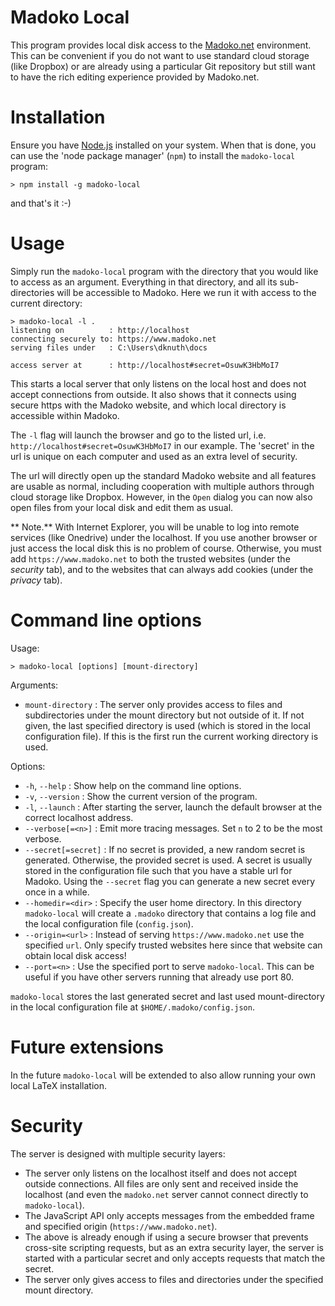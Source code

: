 <!--meta
Title 	  	: Madoko Local
Author      : Daan Leijen
-->

# Madoko Local

This program provides local disk access to the [Madoko.net] environment.
This can be convenient if you do not want to use
standard cloud storage (like Dropbox) or are already using
a particular Git repository but still want to have the
rich editing experience provided by Madoko.net.

# Installation

Ensure you have [Node.js] installed on your system. When that
is done, you can use the 'node package manager' (`npm`) to install
the `madoko-local` program:
```
> npm install -g madoko-local
```
and that's it :-) 

# Usage

Simply run the `madoko-local` program with the directory that you would
like to access as an argument. Everything in that directory, and all its 
sub-directories will be accessible to Madoko. Here we run it with access
to the current directory:
```
> madoko-local -l .
listening on          : http://localhost
connecting securely to: https://www.madoko.net
serving files under   : C:\Users\dknuth\docs

access server at      : http://localhost#secret=OsuwK3HbMoI7
```
This starts a local server that only listens on the local host and does
not accept connections from outside. It also shows that it connects using
secure https with the Madoko website, and which local directory is
accessible within Madoko.

The `-l` flag will launch the browser and go to the listed url, i.e.
`http://localhost#secret=OsuwK3HbMoI7` in our example. The 'secret' in
the url is unique on each computer and used as an extra level of
security.

The url will directly open up the standard Madoko website and all
features are usable as normal, including cooperation with multiple
authors through cloud storage like Dropbox. However, in the `Open` dialog
you can now also open files from your local disk and edit them as usual.

** Note.** With Internet Explorer, you will be unable to log into remote
services (like Onedrive) under the localhost. If you use another browser
or just access the local disk this is no problem of course. Otherwise,
you must add `https://www.madoko.net` to both the trusted websites (under
the _security_ tab), and to the websites that can always add cookies
(under the _privacy_ tab).


# Command line options

Usage:

``` { font-weight=bold }
> madoko-local [options] [mount-directory]
```

Arguments:

* `mount-directory` 
  : The server only provides access to files and subdirectories under the 
    mount directory but not outside of it. If not given, the last specified 
    directory is used (which is stored in the local configuration file). 
    If this is the first run the current working directory is used.

Options:

* `-h`, `--help`
  : Show help on the command line     options.
* `-v`, `--version`
  : Show the current version of the program.
* `-l`, `--launch`
  : After starting the server, launch the default browser
    at the correct localhost address.
* `--verbose[=<n>]`
  : Emit more tracing messages. 
    Set `n` to 2 to be the most verbose.
* `--secret[=secret]`
  : If no secret is provided, a new random secret is
    generated. Otherwise, the provided secret is used.
    A secret is usually stored in the configuration file
    such that you have a stable url for Madoko. Using the
    `--secret` flag you can generate a new secret every
    once in a while.
* `--homedir=<dir>`
  : Specify the user home directory. In this directory
    `madoko-local` will create a `.madoko` directory
    that contains a log file and the local configuration
    file (`config.json`).    
* `--origin=<url>`
  : Instead of serving `https://www.madoko.net` use the
    specified `url`. Only specify trusted websites here
    since that website can obtain local disk access!    
* `--port=<n>`
  : Use the specified port to serve `madoko-local`. 
    This can be useful if you have other servers running that 
    already use port 80.

`madoko-local` stores the last generated secret and last used
mount-directory in the local configuration file at
`$HOME/.madoko/config.json`.

# Future extensions

In the future `madoko-local` will be extended to also allow running
your own local LaTeX installation.

# Security

The server is designed with multiple security layers:

* The server only listens on the localhost itself and does not accept
  outside connections. All files are only sent and received inside the
  localhost (and even the `madoko.net` server cannot connect directly to
  `madoko-local`).
* The JavaScript API only accepts messages from the embedded frame and
  specified origin (`https://www.madoko.net`).
* The above is already enough if using a secure browser that prevents
  cross-site scripting requests, but as an extra security layer, the
  server is started with a particular secret and only accepts requests
  that match the secret.
* The server only gives access to files and directories under the specified
  mount directory.


[Madoko.net]: https://www.madoko.net  "Madoko"
[Node.js]: http://nodejs.org "Node.JS"